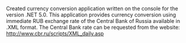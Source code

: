 Created currency conversion application written on the console for the version .NET 5.0. 
This application provides currency conversion using immediate RUB exchange rate of the Central Bank of Russia available in .XML format.
The Central Bank rate can be requested from the website:
http://www.cbr.ru/scripts/XML_daily.asp
